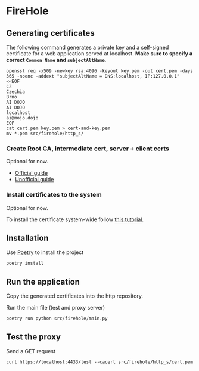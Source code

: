 # FireHole

## Generating certificates
The following command generates a private key and a self-signed certificate for a web application served at localhost. **Make sure to specify a correct `Common Name` and `subjectAltName`**.
```shell
openssl req -x509 -newkey rsa:4096 -keyout key.pem -out cert.pem -days 365 -noenc -addext "subjectAltName = DNS:localhost, IP:127.0.0.1" <<EOF
CZ
Czechia
Brno
AI DOJO
AI DOJO
localhost
ai@mojo.dojo
EOF
cat cert.pem key.pem > cert-and-key.pem
mv *.pem src/firehole/http_s/
```

### Create Root CA, intermediate cert, server + client certs
Optional for now.

- [Official guide](https://openssl-ca.readthedocs.io/en/latest/introduction.html)
- [Unofficial guide](https://www.golinuxcloud.com/openssl-create-certificate-chain-linux/)

### Install certificates to the system
Optional for now.

To install the certificate system-wide follow [this tutorial](https://ubuntu.com/server/docs/install-a-root-ca-certificate-in-the-trust-store#install-a-pem-format-certificate).

## Installation
Use [Poetry](https://python-poetry.org/) to install the project
```shell
poetry install
```

## Run the application
Copy the generated certificates into the http repository.

Run the main file (test and proxy server)
```shell
poetry run python src/firehole/main.py
```

## Test the proxy
Send a GET request
```shell
curl https://localhost:4433/test --cacert src/firehole/http_s/cert.pem
```
